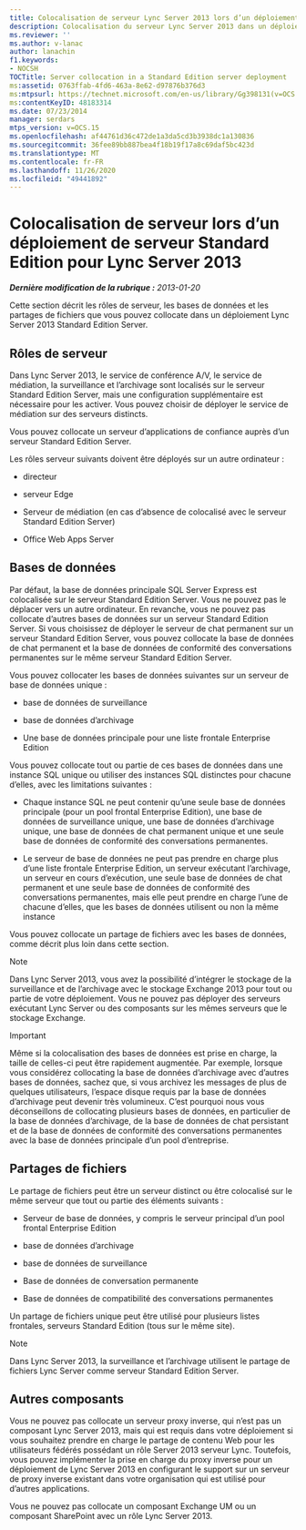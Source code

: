 ```yaml
---
title: Colocalisation de serveur Lync Server 2013 lors d’un déploiement de serveur Standard Edition
description: Colocalisation du serveur Lync Server 2013 dans un déploiement Standard Edition Server.
ms.reviewer: ''
ms.author: v-lanac
author: lanachin
f1.keywords:
- NOCSH
TOCTitle: Server collocation in a Standard Edition server deployment
ms:assetid: 0763ffab-4fd6-463a-8e62-d97876b376d3
ms:mtpsurl: https://technet.microsoft.com/en-us/library/Gg398131(v=OCS.15)
ms:contentKeyID: 48183314
ms.date: 07/23/2014
manager: serdars
mtps_version: v=OCS.15
ms.openlocfilehash: af44761d36c472de1a3da5cd3b3938dc1a130836
ms.sourcegitcommit: 36fee89bb887bea4f18b19f17a8c69daf5bc423d
ms.translationtype: MT
ms.contentlocale: fr-FR
ms.lasthandoff: 11/26/2020
ms.locfileid: "49441892"
---
```

# <a name="server-collocation-in-a-standard-edition-server-deployment-for-lync-server-2013"></a>Colocalisation de serveur lors d’un déploiement de serveur Standard Edition pour Lync Server 2013

<div data-xmlns="http://www.w3.org/1999/xhtml">

<div class="topic" data-xmlns="http://www.w3.org/1999/xhtml" data-msxsl="urn:schemas-microsoft-com:xslt" data-cs="https://msdn.microsoft.com/">

<div data-asp="https://msdn2.microsoft.com/asp">



</div>

<div id="mainSection">

<div id="mainBody">

<span> </span>

_**Dernière modification de la rubrique :** 2013-01-20_

Cette section décrit les rôles de serveur, les bases de données et les partages de fichiers que vous pouvez collocate dans un déploiement Lync Server 2013 Standard Edition Server.

<div>

## <a name="server-roles"></a>Rôles de serveur

Dans Lync Server 2013, le service de conférence A/V, le service de médiation, la surveillance et l’archivage sont localisés sur le serveur Standard Edition Server, mais une configuration supplémentaire est nécessaire pour les activer. Vous pouvez choisir de déployer le service de médiation sur des serveurs distincts.

Vous pouvez collocate un serveur d’applications de confiance auprès d’un serveur Standard Edition Server.

Les rôles serveur suivants doivent être déployés sur un autre ordinateur :

  - directeur

  - serveur Edge

  - Serveur de médiation (en cas d’absence de colocalisé avec le serveur Standard Edition Server)

  - Office Web Apps Server

</div>

<div>

## <a name="databases"></a>Bases de données

Par défaut, la base de données principale SQL Server Express est colocalisée sur le serveur Standard Edition Server. Vous ne pouvez pas le déplacer vers un autre ordinateur. En revanche, vous ne pouvez pas collocate d’autres bases de données sur un serveur Standard Edition Server. Si vous choisissez de déployer le serveur de chat permanent sur un serveur Standard Edition Server, vous pouvez collocate la base de données de chat permanent et la base de données de conformité des conversations permanentes sur le même serveur Standard Edition Server.

Vous pouvez collocater les bases de données suivantes sur un serveur de base de données unique :

  - base de données de surveillance

  - base de données d’archivage

  - Une base de données principale pour une liste frontale Enterprise Edition

Vous pouvez collocate tout ou partie de ces bases de données dans une instance SQL unique ou utiliser des instances SQL distinctes pour chacune d’elles, avec les limitations suivantes :

  - Chaque instance SQL ne peut contenir qu’une seule base de données principale (pour un pool frontal Enterprise Edition), une base de données de surveillance unique, une base de données d’archivage unique, une base de données de chat permanent unique et une seule base de données de conformité des conversations permanentes.

  - Le serveur de base de données ne peut pas prendre en charge plus d’une liste frontale Enterprise Edition, un serveur exécutant l’archivage, un serveur en cours d’exécution, une seule base de données de chat permanent et une seule base de données de conformité des conversations permanentes, mais elle peut prendre en charge l’une de chacune d’elles, que les bases de données utilisent ou non la même instance

Vous pouvez collocate un partage de fichiers avec les bases de données, comme décrit plus loin dans cette section.

<div>


> [!NOTE]  
> Dans Lync Server 2013, vous avez la possibilité d’intégrer le stockage de la surveillance et de l’archivage avec le stockage Exchange 2013 pour tout ou partie de votre déploiement. Vous ne pouvez pas déployer des serveurs exécutant Lync Server ou des composants sur les mêmes serveurs que le stockage Exchange.



</div>

<div>


> [!IMPORTANT]  
> Même si la colocalisation des bases de données est prise en charge, la taille de celles-ci peut être rapidement augmentée. Par exemple, lorsque vous considérez collocating la base de données d’archivage avec d’autres bases de données, sachez que, si vous archivez les messages de plus de quelques utilisateurs, l’espace disque requis par la base de données d’archivage peut devenir très volumineux. C’est pourquoi nous vous déconseillons de collocating plusieurs bases de données, en particulier de la base de données d’archivage, de la base de données de chat persistant et de la base de données de conformité des conversations permanentes avec la base de données principale d’un pool d’entreprise.



</div>

</div>

<div>

## <a name="file-shares"></a>Partages de fichiers

Le partage de fichiers peut être un serveur distinct ou être colocalisé sur le même serveur que tout ou partie des éléments suivants :

  - Serveur de base de données, y compris le serveur principal d’un pool frontal Enterprise Edition

  - base de données d’archivage

  - base de données de surveillance

  - Base de données de conversation permanente

  - Base de données de compatibilité des conversations permanentes

Un partage de fichiers unique peut être utilisé pour plusieurs listes frontales, serveurs Standard Edition (tous sur le même site).

<div>


> [!NOTE]  
> Dans Lync Server 2013, la surveillance et l’archivage utilisent le partage de fichiers Lync Server comme serveur Standard Edition Server.



</div>

</div>

<div>

## <a name="other-components"></a>Autres composants

Vous ne pouvez pas collocate un serveur proxy inverse, qui n’est pas un composant Lync Server 2013, mais qui est requis dans votre déploiement si vous souhaitez prendre en charge le partage de contenu Web pour les utilisateurs fédérés possédant un rôle Server 2013 serveur Lync. Toutefois, vous pouvez implémenter la prise en charge du proxy inverse pour un déploiement de Lync Server 2013 en configurant le support sur un serveur de proxy inverse existant dans votre organisation qui est utilisé pour d’autres applications.

Vous ne pouvez pas collocate un composant Exchange UM ou un composant SharePoint avec un rôle Lync Server 2013.

</div>

</div>

<span> </span>

</div>

</div>

</div>

